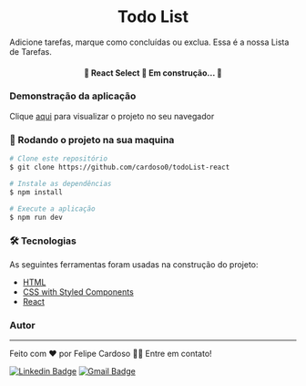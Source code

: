 <h1 align="center">Todo List</h1>

<p>Adicione tarefas, marque como concluídas ou exclua. Essa é a nossa Lista de Tarefas. </p>

<h4 align="center"> 
	🚧  React Select 🚀 Em construção...  🚧
</h4>

### Demonstração da aplicação

Clique [aqui](https://cardoso0.github.io/todoList-react/) para visualizar o projeto no seu navegador

### 🎲 Rodando o projeto na sua maquina

```bash
# Clone este repositório
$ git clone https://github.com/cardoso0/todoList-react

# Instale as dependências
$ npm install

# Execute a aplicação
$ npm run dev

```

### 🛠 Tecnologias

As seguintes ferramentas foram usadas na construção do projeto:

- [HTML](https://www.w3schools.com/html/)
- [CSS with Styled Components](https://styled-components.com/)
- [React](https://pt-br.reactjs.org/)

### Autor
---
Feito com ❤️ por Felipe Cardoso 👋🏽 Entre em contato!

[![Linkedin Badge](https://img.shields.io/badge/-Felipe-blue?style=flat-square&logo=Linkedin&logoColor=white&link=https://www.linkedin.com/in/felipe-pontes-cardoso-9b93401a0/)](https://www.linkedin.com/in/felipe-pontes-cardoso-9b93401a0/) 
[![Gmail Badge](https://img.shields.io/badge/-felipepontescardoso@yahoo.com.br-blue?style=flat-square&logo=Yahoo&logoColor=white&link=mailto:felipepontescardoso@yahoo.com.br)](mailto:felipepontescardoso@yahoo.com.br)
